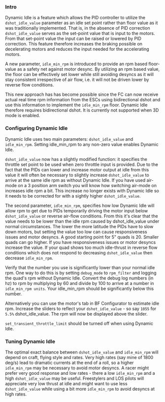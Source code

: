 ### Intro

Dynamic Idle is a feature which allows the PID controller to utilize the ``dshot_idle_value`` parameter as an idle set point rather than floor value as it was traditionally implemented. That is, in the absence of PID correction ``dshot_idle_value`` serves as the set-point value that is input to the motors. From that set-point value the input can be raised or lowered by PID correction. This feature therefore increases the braking possible on decelerating motors and reduces the input needed for the accelerating motors. 

A new parameter, ``idle_min_rpm`` is introduced to provide an rpm based floor-value as a safety net against motor desync. By utilizing an rpm based value, the floor can be effectively set lower while still avoiding desyncs as it will stay consistent irrespective of air flow, i.e. it will not be driven lower by reverse flow conditions.

This new approach has has become possible since the FC can now receive actual real time rpm information from the ESCs using bidirectional dshot and use this information to implement the ``idle_min_rpm`` floor. Dynamic Idle therefore requires bidirectional dshot. It is currently not supported when 3D mode is enabled.

### Configuring Dynamic Idle

Dynamic Idle uses two main parameters: ``dshot_idle_value`` and ``idle_min_rpm``. Setting idle_min_rpm to any non-zero value enables Dynamic Idle.

``dshot_idle_value`` now has a slightly modified function: it specifies the throttle set point to be used when zero throttle input is provided. Due to the fact that the PIDs can lower and increase motor output at idle from this value it will often be necessary to slightly increase ``dshot_idle_value`` to arrive at the same idle rpm as without Dynamic Idle. If you have used air-mode on a 3 position arm switch you will know how switching air-mode on increases idle rpm a bit. This increase no longer exists with Dynamic Idle so it needs to be corrected for with a sightly higher ``dshot_idle_value``.

The second parameter, ``idle_min_rpm``, specifies how low Dynamic Idle will allow rpm to get due to PIDs temporarily driving the motor input below ``dshot_idle_value`` or reverse air-flow conditions. From this it's clear that the value needs to be lower than the idle rpm caused by dshot_idle_value under normal circumstances. The lower the more latitude the PIDs have to slow down motors, but setting the value too low can cause responsiveness issues and motor desyncs. A good starting point for 5" quads is 20. Smaller quads can go higher. If you have responsiveness issues or motor desyncs increase the value. If your quad shows too much idle-thrust in reverse flow conditions which does not respond to decreasing ``dshot_idle_value`` then decrease ``idle_min_rpm``.

Verify that the number you use is significantly lower than your normal idle rpm. One way to do this is by setting ``debug_mode`` to ``rpm_filter`` and logging the quad's rpm without Dynamic Idle. Convert the debug log numbers (in hz) to rpm by multiplying by 60 and divide by 100 to arrive at a number in ``idle_min_rpm units``. Your idle_min_rpm should be significantly below this number.

Alternatively you can use the motor's tab in BF Configurator to estimate idle rpm. Increase the sliders to reflect your ``dshot_idle_value`` - so say ``1055`` for ``5.5%`` dshot_idle_value. The rpm will now be displayed above the slider.

``set_transient_throttle_limit`` should be turned off when using Dynamic Idle.

### Tuning Dynamic Idle

The optimal exact balance between ``dshot_idle_value`` and ``idle_min_rpm`` will depend on craft, flying style and rates. Very high rates (say mine of 1800 deg/s) lead to dramatic currents at the end of a roll, so a higher ``idle_min_rpm`` may be necessary to avoid motor desyncs. A racer might prefer very good response and low rates - there a low ``idle_min_rpm`` and a high ``dshot_idle_value`` may be useful. Freestylers and LOS pilots will appreciate very low thrust at idle and might want to use less ``dshot_idle_value`` while using a bit more ``idle_min_rpm`` to avoid desyncs at high rates.

